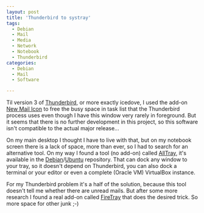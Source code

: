 ```yaml
---
layout: post
title: 'Thunderbird to systray'
tags:
  - Debian
  - Mail
  - Media
  - Network
  - Notebook
  - Thunderbird
categories:
  - Debian
  - Mail
  - Software

---
```


Til version 3 of <a href="http://www.mozillamessaging.com/en-US/thunderbird/">Thunderbird</a>, or more exactly icedove, I used the add-on <a href="https://addons.mozilla.org/en-US/thunderbird/addon/8900/">New Mail Icon</a> to free the busy space in task list that the Thunderbird process uses even though I have this window very rarely in foreground. But it seems that there is no further development in this project, so this software isn't compatible to the actual major release...

On my main desktop I thought I have to live with that, but on my notebook screen there is a lack of space, more than ever, so I had to search for an alternative tool. On my way I found a tool (no add-on) called <a href="http://alltray.trausch.us/">AllTray</a>, it's available in the <a href="http://packages.debian.org/search?keywords=alltray&searchon=names&suite=all&section=all">Debian</a>/<a href="http://packages.ubuntu.com/search?keywords=alltray&searchon=names&suite=all&section=all">Ubuntu</a> repository. That can dock any window to your tray, so it doesn't depend on Thunderbird, you can also dock a terminal or your editor or even a complete (Oracle VM) VirtualBox instance.

For my Thunderbird problem it's a half of the solution, because this tool doesn't tell me whether there are unread mails. But after some more research I found a real add-on called <a href="https://addons.mozilla.org/en-US/thunderbird/addon/4868/">FireTray</a> that does the desired trick. So more space for other junk ;-)
